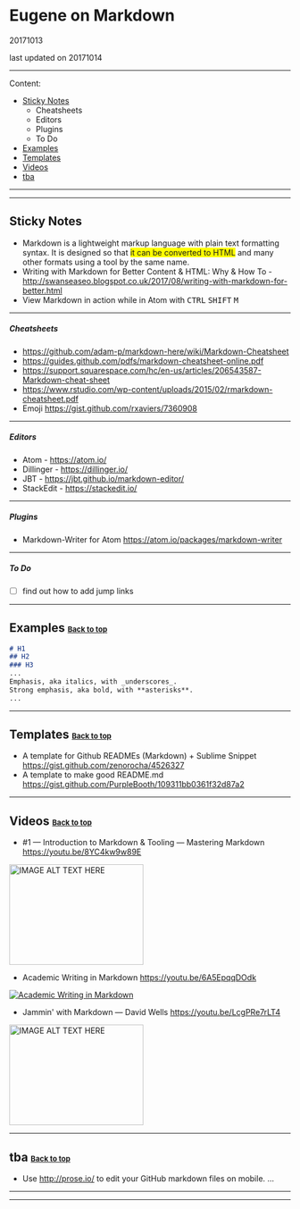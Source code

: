 # Eugene on Markdown <a name="top"></a>
20171013

last updated on 20171014

---
Content:
- [Sticky Notes](#sticky-notes)
  - Cheatsheets
  - Editors
  - Plugins
  - To Do
- [Examples](#examples)
- [Templates](#templates)
- [Videos](#videos)
- [tba](#tba)

---

---
## <a name="sticky-notes"></a>Sticky Notes
- Markdown is a lightweight markup language with plain text formatting syntax. It is designed so that <span style="background-color: #FFFF00">it can be converted to HTML</span> and many other formats using a tool by the same name.
- Writing with Markdown for Better Content & HTML: Why & How To - http://swanseaseo.blogspot.co.uk/2017/08/writing-with-markdown-for-better.html
- View Markdown in action while in Atom with <kbd>CTRL</kbd> <kbd>SHIFT</kbd> <kbd>M</kbd>

---
##### Cheatsheets
- https://github.com/adam-p/markdown-here/wiki/Markdown-Cheatsheet
- https://guides.github.com/pdfs/markdown-cheatsheet-online.pdf
- https://support.squarespace.com/hc/en-us/articles/206543587-Markdown-cheat-sheet
- https://www.rstudio.com/wp-content/uploads/2015/02/rmarkdown-cheatsheet.pdf
- Emoji https://gist.github.com/rxaviers/7360908

---
##### Editors
- Atom - https://atom.io/
- Dillinger - https://dillinger.io/
- JBT - https://jbt.github.io/markdown-editor/
- StackEdit - https://stackedit.io/

---
##### Plugins
- Markdown-Writer for Atom https://atom.io/packages/markdown-writer

---
##### To Do
- [ ] find out how to add jump links

---
## <a name="examples"></a>Examples <a style="font-size:small;" href="#top">Back to top</a>

```Markdown
# H1
## H2
### H3
...
Emphasis, aka italics, with _underscores_.
Strong emphasis, aka bold, with **asterisks**.
...
```

---
## <a name="templates"></a>Templates <a style="font-size:small;" href="#top">Back to top</a>
- A template for Github READMEs (Markdown) + Sublime Snippet https://gist.github.com/zenorocha/4526327
- A template to make good README.md https://gist.github.com/PurpleBooth/109311bb0361f32d87a2

---

## <a name="videos"></a>Videos <a style="font-size:small;" href="#top">Back to top</a>
- #1 — Introduction to Markdown & Tooling — Mastering Markdown
 https://youtu.be/8YC4kw9w89E

<a href="https://youtu.be/8YC4kw9w89E" ><img src="http://img.youtube.com/vi/8YC4kw9w89E/0.jpg"
alt="IMAGE ALT TEXT HERE" width="240" height="180" /></a>

- Academic Writing in Markdown
 https://youtu.be/6A5EpqqDOdk

[![Academic Writing in Markdown](http://img.youtube.com/vi/6A5EpqqDOdk/0.jpg)](http://www.youtube.com/watch?v=6A5EpqqDOdk)

- Jammin' with Markdown — David Wells
  https://youtu.be/LcgPRe7rLT4

<a href="https://youtu.be/LcgPRe7rLT4" ><img src="http://img.youtube.com/vi/LcgPRe7rLT4/0.jpg" alt="IMAGE ALT TEXT HERE" width="240" height="180" /></a>

---

## <a name="tba"></a>tba <a style="font-size:small;" href="#top">Back to top</a>
- Use http://prose.io/ to edit your GitHub markdown files on mobile.
...

---

---
